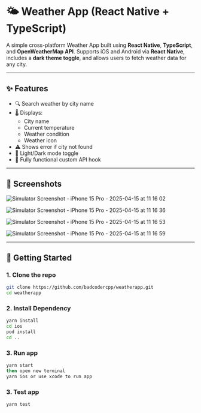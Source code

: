 # 🌤️ Weather App (React Native + TypeScript)

A simple cross-platform Weather App built using **React Native**, **TypeScript**, and **OpenWeatherMap API**. Supports iOS and Android via **React Native**, includes a **dark theme toggle**, and allows users to fetch weather data for any city.

---

## ✨ Features

- 🔍 Search weather by city name
- 🌡️ Displays:
  - City name
  - Current temperature
  - Weather condition
  - Weather icon
- ⚠️ Shows error if city not found
- 🌙 Light/Dark mode toggle
- 🔁 Fully functional custom API hook

---

## 📸 Screenshots

![Simulator Screenshot - iPhone 15 Pro - 2025-04-15 at 11 16 02](https://github.com/user-attachments/assets/dfc42793-181b-480f-88e4-a89edc6940c4)

![Simulator Screenshot - iPhone 15 Pro - 2025-04-15 at 11 16 36](https://github.com/user-attachments/assets/392fafed-5d49-4c9b-b495-5796d1413ddc)

![Simulator Screenshot - iPhone 15 Pro - 2025-04-15 at 11 16 53](https://github.com/user-attachments/assets/81881275-ce82-498e-a572-5abe0d2eb0b8)

![Simulator Screenshot - iPhone 15 Pro - 2025-04-15 at 11 16 59](https://github.com/user-attachments/assets/aa1c12f4-f352-4a7e-9c00-79fd60dbb46a)

---

## 🚀 Getting Started

### 1. Clone the repo

```bash
git clone https://github.com/badcodercpp/weatherapp.git
cd weatherapp
```

### 2. Install Dependency

```bash
yarn install
cd ios 
pod install
cd ..
```

### 3. Run app

```bash
yarn start
then open new terminal
yarn ios or use xcode to run app
```

### 3. Test app

```bash
yarn test
```
